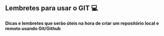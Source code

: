 ## Lembretes para usar o GIT :computer:

#### Dicas e lembretes que serão úteis na hora de criar um repositório local e remoto usando Git/Github